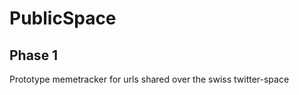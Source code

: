 PublicSpace
=============

Phase 1
-------

Prototype memetracker for urls shared over the swiss twitter-space
